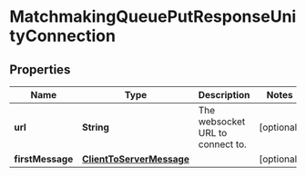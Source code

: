
# MatchmakingQueuePutResponseUnityConnection

## Properties
Name | Type | Description | Notes
------------ | ------------- | ------------- | -------------
**url** | **String** | The websocket URL to connect to.  |  [optional]
**firstMessage** | [**ClientToServerMessage**](ClientToServerMessage.md) |  |  [optional]



